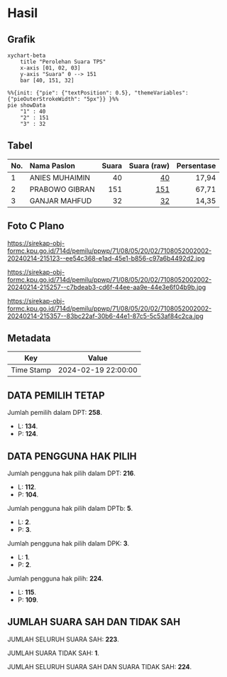 # Hasil

## Grafik

```mermaid
xychart-beta
    title "Perolehan Suara TPS"
    x-axis [01, 02, 03]
    y-axis "Suara" 0 --> 151
    bar [40, 151, 32]
```

```mermaid
%%{init: {"pie": {"textPosition": 0.5}, "themeVariables": {"pieOuterStrokeWidth": "5px"}} }%%
pie showData
    "1" : 40
    "2" : 151
    "3" : 32
```

## Tabel

| No. | Nama Paslon    | Suara | Suara (raw) | Persentase |
|:--- |:-------------- | -----:| -----------:| ----------:|
| 1   | ANIES MUHAIMIN | 40    | [40][p-1]   | 17,94      |
| 2   | PRABOWO GIBRAN | 151   | [151][p-2]  | 67,71      |
| 3   | GANJAR MAHFUD  | 32    | [32][p-3]   | 14,35      |


[p-1]: https://github.com/gigit-pemilu/pemilu-2024-71-sulawesi-utara/blob/main/pilpres/hitung-suara/sub/71-sulawesi-utara/sub/08-bolaang-mongondow-utara/sub/05-kaidipang/sub/2002-boroko/sub/002-tps/sub/paslon-1.txt
[p-2]: https://github.com/gigit-pemilu/pemilu-2024-71-sulawesi-utara/blob/main/pilpres/hitung-suara/sub/71-sulawesi-utara/sub/08-bolaang-mongondow-utara/sub/05-kaidipang/sub/2002-boroko/sub/002-tps/sub/paslon-2.txt
[p-3]: https://github.com/gigit-pemilu/pemilu-2024-71-sulawesi-utara/blob/main/pilpres/hitung-suara/sub/71-sulawesi-utara/sub/08-bolaang-mongondow-utara/sub/05-kaidipang/sub/2002-boroko/sub/002-tps/sub/paslon-3.txt

## Foto C Plano

https://sirekap-obj-formc.kpu.go.id/714d/pemilu/ppwp/71/08/05/20/02/7108052002002-20240214-215123--ee54c368-e1ad-45e1-b856-c97a6b4492d2.jpg

https://sirekap-obj-formc.kpu.go.id/714d/pemilu/ppwp/71/08/05/20/02/7108052002002-20240214-215257--c7bdeab3-cd6f-44ee-aa9e-44e3e6f04b9b.jpg

https://sirekap-obj-formc.kpu.go.id/714d/pemilu/ppwp/71/08/05/20/02/7108052002002-20240214-215357--83bc22af-30b6-44e1-87c5-5c53af84c2ca.jpg


## Metadata

| Key        | Value               |
| ---------- | ------------------- |
| Time Stamp | 2024-02-19 22:00:00 |


## DATA PEMILIH TETAP

Jumlah pemilih dalam DPT: **258**.
 * L: **134**.
 * P: **124**.

## DATA PENGGUNA HAK PILIH

Jumlah pengguna hak pilih dalam DPT: **216**.
 * L: **112**.
 * P: **104**.

Jumlah pengguna hak pilih dalam DPTb: **5**.
 * L: **2**.
 * P: **3**.

Jumlah pengguna hak pilih dalam DPK: **3**.
 * L: **1**.
 * P: **2**.

Jumlah pengguna hak pilih: **224**.
 * L: **115**.
 * P: **109**.

## JUMLAH SUARA SAH DAN TIDAK SAH

JUMLAH SELURUH SUARA SAH: **223**.

JUMLAH SUARA TIDAK SAH: **1**.

JUMLAH SELURUH SUARA SAH DAN SUARA TIDAK SAH: **224**.


